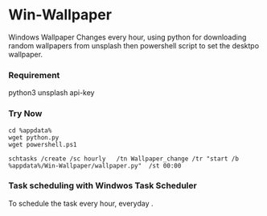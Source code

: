 # Win-Wallpaper
Windows Wallpaper Changes every hour, using python for downloading random wallpapers from unsplash then powershell script to set the desktpo wallpaper.    


### Requirement
python3 
unsplash api-key 

### Try Now

```
cd %appdata%
wget python.py
wget powershell.ps1

schtasks /create /sc hourly   /tn Wallpaper_change /tr "start /b %appdata%/Win-Wallpaper/wallpaper.py"  /st 00:00
```

### Task scheduling with Windwos Task Scheduler
To schedule the task every hour, everyday .

